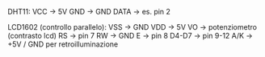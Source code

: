 DHT11:
  VCC → 5V
  GND → GND
  DATA → es. pin 2

LCD1602 (controllo parallelo):
  VSS → GND
  VDD → 5V
  VO → potenziometro (contrasto lcd)
  RS → pin 7
  RW → GND
  E → pin 8
  D4-D7 → pin 9-12
  A/K → +5V / GND per retroilluminazione
